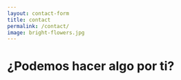 ```yaml
---
layout: contact-form
title: contact
permalink: /contact/
image: bright-flowers.jpg
---
```

# ¿Podemos hacer algo por ti?
